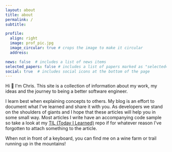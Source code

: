 ```yaml
---
layout: about
title: about
permalink: /
subtitle:

profile:
  align: right
  image: prof_pic.jpg
  image_circular: true # crops the image to make it circular
  address:

news: false  # includes a list of news items
selected_papers: false # includes a list of papers marked as "selected={true}"
social: true  # includes social icons at the bottom of the page
---
```


Hi 👋 I'm Chris. This site is a collection of information about my work, my ideas and the journey to being a better software engineer.

I learn best when explaining concepts to others. My blog is an effort to document what I've learned and share it with you. As developers we stand on the shoulders of giants and I hope that these articles will help you in some small way. Most articles I write have an accompanying code sample so take a look at my [TIL (Today I Learned)](https://github.com/thatstatsguy/til) repo if for whatever reason I've forgotten to attach something to the article.

When not in front of a keyboard, you can find me on a wine farm or trail running up in the mountains!